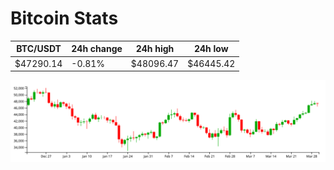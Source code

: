 # Bitcoin Stats

BTC/USDT|24h change|24h high|24h low|
|---|---|---|---|
|$47290.14|-0.81%|$48096.47|$46445.42|

<img src="./chart.svg">
